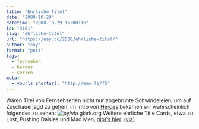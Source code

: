 ```yaml
---
title: "Ehrliche Titel"
date: "2008-10-29"
datetime: "2008-10-29 15:00:16"
id: "3161"
slug: "ehrliche-titel"
url: "https://eay.cc/2008/ehrliche-titel/"
author: "eay"
format: "post"
tags:
  - fernsehen
  - heroes
  - serien
meta:
  - yourls_shorturl: "http://eay.li/f5"
---
```


Wären Titel von Fernsehserien nicht nur abgebrühte Schwindeleien, um auf Zuschauerjagd zu gehen, im Intro von [Heroes](http://heroeswiki.com/Main_Page) bekämen wir wahrscheinlich folgendes zu sehen: ![](/uploads/2008/heroestruth.jpg "by/via glark.org") Weitere ehrliche Title Cards, etwa zu Lost, Pushing Daisies und Mad Men, [gibt's hier](http://glark.org/truthful-tv-title-cards/). ([via](http://www.geekanerdblog.com/2008/10/truth-in-titling.html))
